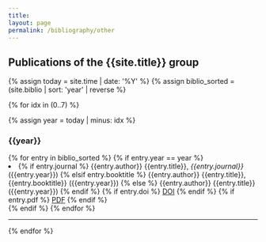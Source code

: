 ```yaml
---
title:
layout: page
permalink: /bibliography/other
---
```



<h2> Publications of the {{site.title}} group </h2>

{% assign today = site.time | date: '%Y' %}
{% assign biblio_sorted = (site.biblio | sort: 'year' | reverse %}

{% for idx in (0..7) %}

{% assign year = today | minus: idx %}

<div class="bibliography_header">
<h3>{{year}}</h3>
</div>

<div class="bibliography">
  {% for entry in biblio_sorted %}
    {% if entry.year == year %}
    <div class="text-justify">
        <li>
        {% if entry.journal %}
            {{entry.author}} {{entry.title}}, <i>{{entry.journal}}</i> ({{entry.year}})
        {% elsif entry.booktitle %}
            {{entry.author}} {{entry.title}}, {{entry.booktitle}} ({{entry.year}})
        {% else %}
            {{entry.author}} {{entry.title}} ({{entry.year}})
        {% endif %}
        {% if entry.doi %}
            <a href="http://doi.org/{{entry.doi}}" class="button tiny">DOI</a>
        {% endif %}
        {% if entry.pdf %}
            <a href="{{entry.pdf}}" class="button tiny">PDF</a>
        {% endif %}
        </li>
    </div>
    {% endif %}
  {% endfor %}
</div>
<hr>

{% endfor %}

